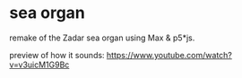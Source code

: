 # sea organ
remake of the Zadar sea organ using Max &amp; p5*js.

preview of how it sounds:
https://www.youtube.com/watch?v=v3uicM1G9Bc
